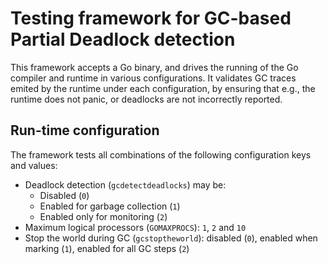 # Testing framework for GC-based Partial Deadlock detection

This framework accepts a Go binary, and drives the running of the Go compiler and runtime
in various configurations. It validates GC traces emited by the runtime under each configuration,
by ensuring that e.g., the runtime does not panic, or deadlocks are not incorrectly reported.

## Run-time configuration

The framework tests all combinations of the following configuration keys and values:
  * Deadlock detection (`gcdetectdeadlocks`) may be:
    - Disabled (`0`)
    - Enabled for garbage collection (`1`)
    - Enabled only for monitoring (`2`)
  * Maximum logical processors (`GOMAXPROCS`): `1`, `2` and `10`
  * Stop the world during GC (`gcstoptheworld`): disabled (`0`), enabled when marking (`1`), enabled for all GC steps (`2`)
